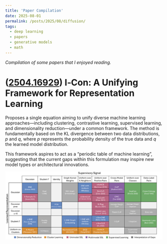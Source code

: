 ```yaml
---
title: 'Paper Compilation'
date: 2025-08-01
permalink: /posts/2025/08/diffusion/
tags:
  - deep learning
  - papers
  - generative models
  - math
---
```

*Compilation of some papers that I enjoyed reading.*

# ([2504.16929](https://arxiv.org/abs/2504.16929)) I‑Con: A Unifying Framework for Representation Learning 

Proposes a single equation aiming to unify diverse machine learning approaches—including clustering, contrastive learning, supervised learning, and dimensionality reduction—under a common framework. The method is fundamentally based on the KL divergence between two data distributions, *p* and *q*, where *p* represents the probability density of the true data and *q* the learned model distribution.

This framework aspires to act as a “periodic table of machine learning”, suggesting that the current gaps within this formulation may inspire new model types or architectural innovations.

![Periodic Table of Machine Learning](/images/papers/icon-table.png)



